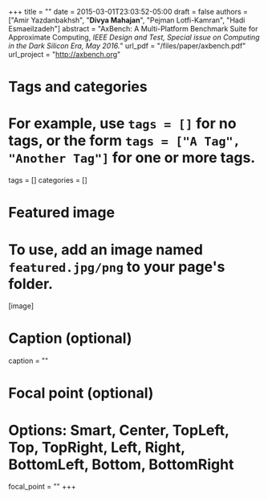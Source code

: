 +++
title = ""
date = 2015-03-01T23:03:52-05:00
draft = false
authors = ["Amir Yazdanbakhsh", "**Divya Mahajan**", "Pejman Lotfi-Kamran", "Hadi Esmaeilzadeh"]
abstract = "AxBench: A Multi-Platform Benchmark Suite for Approximate Computing, *IEEE Design and Test, Special issue on Computing in the Dark Silicon Era, May 2016.*"
url_pdf = "/files/paper/axbench.pdf"
url_project = "http://axbench.org"

# Tags and categories
# For example, use `tags = []` for no tags, or the form `tags = ["A Tag", "Another Tag"]` for one or more tags.
tags = []
categories = []

# Featured image
# To use, add an image named `featured.jpg/png` to your page's folder. 
[image]
  # Caption (optional)
 caption = ""

  # Focal point (optional)
  # Options: Smart, Center, TopLeft, Top, TopRight, Left, Right, BottomLeft, Bottom, BottomRight
  focal_point = ""
+++
